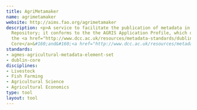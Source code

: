 ```yaml
---
title: AgriMetamaker
name: agrimetamaker
website: http://aims.fao.org/agrimetamaker
description: <p>A service to facilitate the publication of metadata in the AGRIS
  Repository; it conforms to the the AGRIS Application Profile, which draws from
  the <a href="http://www.dcc.ac.uk/resources/metadata-standards/dublin-core">Dublin
  Core</a>&#160;and&#160;<a href="http://www.dcc.ac.uk/resources/metadata-standards/agmes-agricultural-metadata-element-set">AgMES</a>&#160;standards.</p>
standards:
- agmes-agricultural-metadata-element-set
- dublin-core
disciplines:
- Livestock
- Fish Farming
- Agricultural Science
- Agricultural Economics
type: tool
layout: tool
---
```


